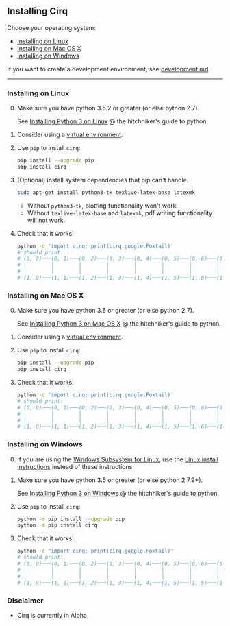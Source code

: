 ## Installing Cirq

Choose your operating system:

- [Installing on Linux](#installing-on-linux)
- [Installing on Mac OS X](#installing-on-mac-os-x)
- [Installing on Windows](#installing-on-windows)

If you want to create a development environment, see [development.md](development.md).

---

### Installing on Linux

0. Make sure you have python 3.5.2 or greater (or else python 2.7).

    See [Installing Python 3 on Linux](https://docs.python-guide.org/starting/install3/linux/) @ the hitchhiker's guide to python.

1. Consider using a [virtual environment](https://packaging.python.org/guides/installing-using-pip-and-virtualenv/).

2. Use `pip` to install `cirq`:

    ```bash
    pip install --upgrade pip
    pip install cirq
    ```

3. (Optional) install system dependencies that pip can't handle.

    ```bash
    sudo apt-get install python3-tk texlive-latex-base latexmk
    ```

    - Without `python3-tk`, plotting functionality won't work.
    - Without `texlive-latex-base` and `latexmk`, pdf writing functionality will not work.

4. Check that it works!

    ```bash
    python -c 'import cirq; print(cirq.google.Foxtail)'
    # should print:
    # (0, 0)───(0, 1)───(0, 2)───(0, 3)───(0, 4)───(0, 5)───(0, 6)───(0, 7)───(0, 8)───(0, 9)───(0, 10)
    # │        │        │        │        │        │        │        │        │        │        │
    # │        │        │        │        │        │        │        │        │        │        │
    # (1, 0)───(1, 1)───(1, 2)───(1, 3)───(1, 4)───(1, 5)───(1, 6)───(1, 7)───(1, 8)───(1, 9)───(1, 10)
    ```


### Installing on Mac OS X

0. Make sure you have python 3.5 or greater (or else python 2.7).

    See [Installing Python 3 on Mac OS X](https://docs.python-guide.org/starting/install3/osx/) @ the hitchhiker's guide to python.

1. Consider using a [virtual environment](https://packaging.python.org/guides/installing-using-pip-and-virtualenv/).

2. Use `pip` to install `cirq`:

    ```bash
    pip install --upgrade pip
    pip install cirq
    ```

3. Check that it works!

    ```bash
    python -c 'import cirq; print(cirq.google.Foxtail)'
    # should print:
    # (0, 0)───(0, 1)───(0, 2)───(0, 3)───(0, 4)───(0, 5)───(0, 6)───(0, 7)───(0, 8)───(0, 9)───(0, 10)
    # │        │        │        │        │        │        │        │        │        │        │
    # │        │        │        │        │        │        │        │        │        │        │
    # (1, 0)───(1, 1)───(1, 2)───(1, 3)───(1, 4)───(1, 5)───(1, 6)───(1, 7)───(1, 8)───(1, 9)───(1, 10)
    ```


### Installing on Windows

0. If you are using the [Windows Subsystem for Linux](https://docs.microsoft.com/en-us/windows/wsl/about), use the [Linux install instructions](#Installing-on-Linux) instead of these instructions.

1. Make sure you have python 3.5 or greater (or else python 2.7.9+).

    See [Installing Python 3 on Windows](https://docs.python-guide.org/starting/install3/win/) @ the hitchhiker's guide to python.

2. Use `pip` to install `cirq`:

    ```bash
    python -m pip install --upgrade pip
    python -m pip install cirq
    ```

3. Check that it works!

    ```bash
    python -c "import cirq; print(cirq.google.Foxtail)"
    # should print:
    # (0, 0)───(0, 1)───(0, 2)───(0, 3)───(0, 4)───(0, 5)───(0, 6)───(0, 7)───(0, 8)───(0, 9)───(0, 10)
    # │        │        │        │        │        │        │        │        │        │        │
    # │        │        │        │        │        │        │        │        │        │        │
    # (1, 0)───(1, 1)───(1, 2)───(1, 3)───(1, 4)───(1, 5)───(1, 6)───(1, 7)───(1, 8)───(1, 9)───(1, 10)
    ```
### Disclaimer

- Cirq is currently in Alpha